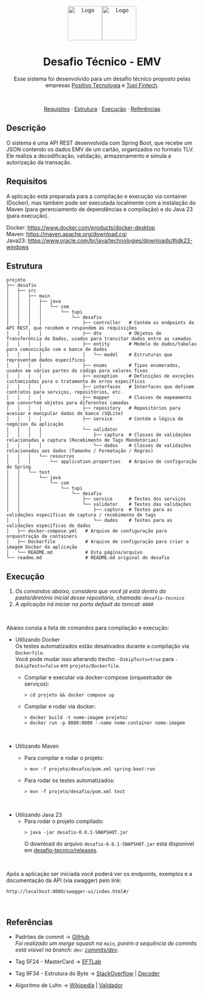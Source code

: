<div id="top"></div>

<br />
<div align="center">
	<a href="https://www.positivotecnologia.com.br/"><img src="https://upload.wikimedia.org/wikipedia/commons/thumb/6/6a/Logo_Positivo_Tecnologia.jpg/1200px-Logo_Positivo_Tecnologia.jpg" alt="Logo" height="90"/></a><a href="https://www.tupifintech.com/"><img src="https://www.tupifintech.com/hubfs/Untitled%20design%284%29-Jul-11-2023-10-54-01-6671-PM.png" alt="Logo" height="90"/></a>
	<h1 align="center">Desafio Técnico - EMV</h1>
	<p align="center">
    	Esse sistema foi desenvolvido para um desafio técnico proposto pelas empresas <a href="#">Positivo Tecnologia</a> e <a href="#">Tupi Fintech</a>.
  	</p>

<br/>

[Requisitos](#requisitos) · [Estrutura](#estrutura) · [Execução](#execução) · [Referências](#referencias)

</div>



## Descrição
O sistema é uma API REST desenvolvida com Spring Boot, que recebe um JSON contendo os dados EMV de um cartão, organizados no formato TLV. Ele realiza a decodificação, validação, armazenamento e simula a autorização da transação.


## Requisitos
A aplicação está preparada para a compilação e execução via container (Docker), mas também pode ser executada localmente com a instalação do Maven (para gerenciamento de dependências e compilação) e do Java 23 (para execução).

Docker: https://www.docker.com/products/docker-desktop \
Maven: https://maven.apache.org/download.cgi \
Java23: https://www.oracle.com/br/java/technologies/downloads/#jdk23-windows

## Estrutura

```
projeto
├── desafio
│   ├── src
│   │   ├── main
│   │   │   ├── java
│   │   │   │   └── com
│   │   │   │       └── tupi
│   │   │   │           └── desafio
│   │   │   │               ├── controller   # Contém os endpoints da API REST, que recebem e respondem às requisições
│   │   │   │               ├── dto          # Objetos de Transferência de Dados, usados para transitar dados entre as camadas
│   │   │   │               ├── entity       # Modelo de dados/tabelas para comunicação com o banco de dados
│   │   │   │               │   └── model    # Estruturas que representam dados específicos
│   │   │   │               ├── enums        # Tipos enumerados, usados em várias partes do código para valores fixos
│   │   │   │               ├── exception    # Definições de exceções customizadas para o tratamento de erros específicos
│   │   │   │               ├── interfaces   # Interfaces que definem contratos para serviços, repositórios, etc.
│   │   │   │               ├── mapper       # Classes de mapeamento que convertem objetos para diferentes camadas
│   │   │   │               ├── repository   # Repositórios para acessar e manipular dados do banco (SQLite)
│   │   │   │               ├── service      # Contém a lógica de negócios da aplicação
│   │   │   │               └── validator
│   │   │   │                   ├── captura  # Classes de validações relacionadas a captura (Recebimento de Tags Mandatórias)
│   │   │   │                   └── dados    # Classes de validações relacionadas aos dados (Tamanho / Formatação / Regras)
│   │   │   └── resources
│   │   │       └── application.properties   # Arquivo de configuração do Spring
│   │   └── test
│   │       └── java
│   │           └── com
│   │               └── tupi
│   │                   └── desafio
│   │                       ├── service      # Testes dos serviços
│   │                       └── validator    # Testes das validações
│   │                           ├── captura  # Testes para as validações específicas de captura / recebimento de tags
│   │                           └── dados    # Testes para as validações específicas de dados
│   ├── docker-compose.yml   # Arquivo de configuração para orquestração de containers
│   ├── Dockerfile           # Arquivo de configuração para criar a imagem Docker da aplicação
│   └── README.md            # Esta página/arquivo
└── readme.md                # README.md original do desafio
```


## Execução
1. _Os comandos abaixo, considera que você já está dentro da pasta/diretório inicial desse repositório, chamada: `desafio-tecnico`_
2. _A aplicação irá iniciar na porta default do tomcat: `8080`_ 

<br/>

Abaixo consta a lista de comandos para compilação e execução:


* Utilizando Docker\
  Os testes automatizados estão desativados durante a compilação via `Dockerfile`.\
  Você pode mudar isso alterando trecho: `-DskipTests=true` para  `-DskipTests=false` em `projeto/Dockerfile`.
  * Compilar e executar via docker-compose (orquestrador de serviços):
    ```
    > cd projeto && docker compose up
    ```

  * Compilar e rodar via docker:
    ```
    > docker build -t nome-imagem projeto/
    > docker run -p 8080:8080 --name nome-container nome-imagem
    ```

<br/>

* Utilizando Maven

  * Para compilar e rodar o projeto:
    ```
    > mvn -f projeto/desafio/pom.xml spring-boot:run
    ```
  * Para rodar os testes automatizados:
    ```
    > mvn -f projeto/desafio/pom.xml test
    ```

<br/>

* Utilizando Java 23
  * Para rodar o projeto compilado:
    ```
    > java -jar desafio-0.0.1-SNAPSHOT.jar
    ```
	O download do arquivo `desafio-0.0.1-SNAPSHOT.jar` está disponível em [desafio-tecnico/releases](https://github.com/wkricowski/desafio-tecnico/releases).

<br/>

Após a aplicação ser iniciada você poderá ver os endpoints, exemplos e a documentação da API (via swagger) pelo link:
```
http://localhost:8080/swagger-ui/index.html#/
````

<br/>

## Referências

- Padrões de commit → [GitHub](https://github.com/iuricode/padroes-de-commits)  
  _Foi realizado um merge squash na `main`, porém a sequência de commits está visivel na branch: `dev`: [commits/dev](https://github.com/wkricowski/desafio-tecnico/commits/dev/)_. 

- Tag 5F24 - MasterCard → [EFTLab](https://www.eftlab.com/knowledge-base/complete-list-of-emv-nfc-tags)  

- Tag 9F34 - Estrutura do Byte → [StackOverflow](https://stackoverflow.com/questions/47000091/parse-cv-rule-from-cvm-list-for-emv) | [Decoder](https://paymentcardtools.com/emv-tag-decoders/cvm-results)  

- Algoritmo de Luhn → [Wikipedia](https://en.wikipedia.org/wiki/Luhn_algorithm) | [Validador](https://simplycalc.com/luhn-validate.php)  


